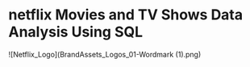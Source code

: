 # netflix Movies and TV Shows Data Analysis Using SQL

![Netflix_Logo](BrandAssets_Logos_01-Wordmark (1).png)

